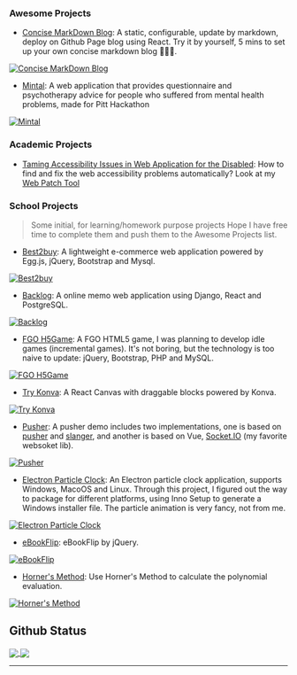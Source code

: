 ### Awesome Projects


- [Concise MarkDown Blog](/?page=Projects/Concise_MarkDown_Blog.md): A static, configurable, update by markdown, deploy on Github Page blog using React. Try it by yourself, 5 mins to set up your own concise markdown blog 🚀🚀🚀.

[![Concise MarkDown Blog](https://github-readme-stats.vercel.app/api/pin/?username=623059008&repo=ConciseMarkDownBlog)](https://github.com/623059008/ConciseMarkDownBlog)


- [Mintal](https://github.com/623059008/mintal): A web application that provides questionnaire and psychotherapy advice for people who suffered from mental health problems, made for Pitt Hackathon

[![Mintal](https://github-readme-stats.vercel.app/api/pin/?username=623059008&repo=mintal)](https://github.com/623059008/mintal)

### Academic Projects

- [Taming Accessibility Issues in Web Application for the Disabled](https://drive.google.com/file/d/1OeUMlKKRzQRxBwwlv_h6faJBbqWykii8/view?usp=sharing): How to find and fix the web accessibility problems automatically? Look at my [Web Patch Tool](https://github.com/623059008/ApplyPatchOnWeb)



### School Projects

> Some initial, for learning/homework purpose projects
> Hope I have free time to complete them and push them to the Awesome Projects list.


- [Best2buy](https://github.com/623059008/Best2Buy): A lightweight e-commerce web application powered by Egg.js, jQuery, Bootstrap and Mysql.

[![Best2buy](https://github-readme-stats.vercel.app/api/pin/?username=623059008&repo=Best2Buy)](https://github.com/623059008/Best2Buy)

- [Backlog](https://github.com/623059008/Backlog): A online memo web application using Django, React and PostgreSQL.

[![Backlog](https://github-readme-stats.vercel.app/api/pin/?username=623059008&repo=Backlog)](https://github.com/623059008/Backlog)

- [FGO H5Game](https://github.com/623059008/FateGrend0rder): A FGO HTML5 game, I was planning to develop idle games (incremental games). It's not boring, but the technology is too naive to update: jQuery, Bootstrap, PHP and MySQL.

[![FGO H5Game](https://github-readme-stats.vercel.app/api/pin/?username=623059008&repo=FateGrend0rder)](https://github.com/623059008/FateGrend0rder)

- [Try Konva](https://github.com/623059008/KonvaExample): A React Canvas with draggable blocks powered by Konva.

[![Try Konva](https://github-readme-stats.vercel.app/api/pin/?username=623059008&repo=KonvaExample)](https://github.com/623059008/KonvaExample)

- [Pusher](https://github.com/623059008/PusherDemo): A pusher demo includes two implementations, one is based on [pusher](https://github.com/pusher/pusher-js) and [slanger](https://github.com/stevegraham/slanger), and another is based on Vue, [Socket.IO](https://socket.io/) (my favorite websoket lib).

[![Pusher](https://github-readme-stats.vercel.app/api/pin/?username=623059008&repo=PusherDemo)](https://github.com/623059008/PusherDemo)

- [Electron Particle Clock](https://github.com/623059008/ElectronParticleClock): An Electron particle clock application, supports Windows, MacoOS and Linux. Through this project, I figured out the way to package for different platforms, using Inno Setup to generate a Windows installer file. The particle animation is very fancy, not from me.

[![Electron Particle Clock](https://github-readme-stats.vercel.app/api/pin/?username=623059008&repo=ElectronParticleClock)](https://github.com/623059008/ElectronParticleClock)

- [eBookFlip](https://github.com/623059008/ebookflip): eBookFlip by jQuery.

[![eBookFlip](https://github-readme-stats.vercel.app/api/pin/?username=623059008&repo=ebookflip)](https://github.com/623059008/ebookflip)

- [Horner's Method](https://github.com/623059008/Horner-s-Method/blob/master/Polynomials.html): Use Horner's Method to calculate the polynomial evaluation.

[![Horner's Method](https://github-readme-stats.vercel.app/api/pin/?username=623059008&repo=Horner-s-Method)](https://github.com/623059008/Horner-s-Method)

## Github Status

<a href="https://github.com/anuraghazra/github-readme-stats">
  <img align="center" src="https://github-readme-stats.vercel.app/api?username=623059008" />
</a>
<a href="https://github.com/anuraghazra/github-readme-stats">
  <img align="center" src="https://github-readme-stats.vercel.app/api/top-langs/?username=623059008&layout=compact" />
</a>

---------------
